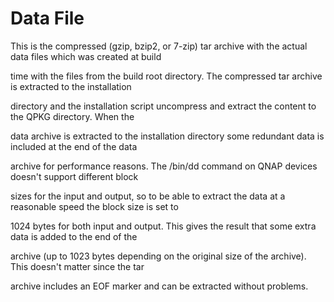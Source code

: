 # Data File

This is the compressed \(gzip, bzip2, or 7-zip\) tar archive with the actual data files which was created at build

time with the files from the build root directory. The compressed tar archive is extracted to the installation

directory and the installation script uncompress and extract the content to the QPKG directory. When the

data archive is extracted to the installation directory some redundant data is included at the end of the data

archive for performance reasons. The \/bin\/dd command on QNAP devices doesn't support different block

sizes for the input and output, so to be able to extract the data at a reasonable speed the block size is set to

1024 bytes for both input and output. This gives the result that some extra data is added to the end of the

archive \(up to 1023 bytes depending on the original size of the archive\). This doesn't matter since the tar

archive includes an EOF marker and can be extracted without problems.

